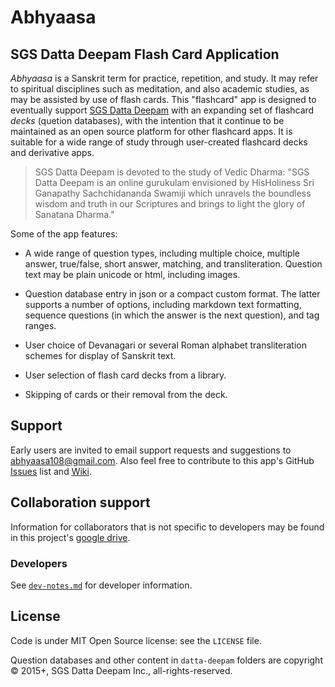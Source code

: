 Abhyaasa
=========

## SGS Datta Deepam Flash Card Application

*Abhyaasa* is a Sanskrit term for practice, repetition, and study. It may refer to spiritual disciplines such as meditation, and also academic studies, as may be assisted by use of flash cards. This "flashcard" app is designed to eventually support [SGS Datta Deepam](http://www.sgsdattadeepam.org) with an expanding set of flashcard *decks* (quetion databases), with the intention that it continue to be maintained as an open source platform for other flashcard apps. It is suitable for a wide range of study through user-created flashcard decks and derivative apps.

> SGS Datta Deepam is devoted to the study of Vedic Dharma: "SGS Datta Deepam is an online gurukulam envisioned by HisHoliness Sri Ganapathy Sachchidananda Swamiji which unravels the boundless wisdom and truth in our Scriptures and brings to light the glory of Sanatana Dharma."

Some of the app features:

- A wide range of question types, including multiple choice, multiple answer, true/false, short answer, matching, and transliteration. Question text may be plain unicode or html, including images.

- Question database entry in json or a compact custom format. The latter supports a number of options, including markdown text formatting, sequence questions (in which the answer is the next question), and tag ranges.

- User choice of Devanagari or several Roman alphabet transliteration schemes for display of Sanskrit text.

- User selection of flash card decks from a library.

- Skipping of cards or their removal from the deck.

## Support

Early users are invited to email support requests and suggestions to <abhyaasa108@gmail.com>. Also feel free to contribute to this app's GitHub [Issues](https://github.com/abhyaasa/app/issues) list and [Wiki](https://github.com/abhyaasa/app/wiki).

## Collaboration support

Information for collaborators that is not specific to developers may be found in this project's [google drive](https://drive.google.com/folderview?id=0B0YCA8SjU_Bsfm1yT0VsV1IteUcxVzFGZFM4Nkg0TUNqRFM4R0JKdk9YWFRPbDJEZE5uSkU&usp=sharing).

### Developers

See [`dev-notes.md`](https://github.com/abhyaasa/app/blob/master/dev-notes.md) for developer information.

## License

Code is under MIT Open Source license: see the `LICENSE` file.

Question databases and other content in `datta-deepam` folders are copyright &copy; 2015+, SGS Datta Deepam Inc., all-rights-reserved.
